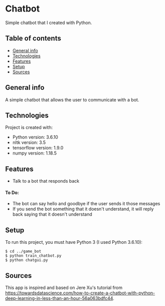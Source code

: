 # Chatbot 
Simple chatbot that I created with Python.

## Table of contents
* [General info](#general-info)
* [Technologies](#technologies)
* [Features](#features)
* [Setup](#setup)
* [Sources](#sources)

## General info
A simple chatbot that allows the user to communicate with a bot.
	
## Technologies
Project is created with:
* Python version: 3.6.10
* nltk version: 3.5
* tensorflow version: 1.9.0
* numpy version: 1.18.5

## Features
* Talk to a bot that responds back
#### To Do:
* The bot can say hello and goodbye if the user sends it those messages
* If you send the bot something that it doesn't understand, it will reply back saying that it doesn't understand

## Setup
To run this project, you must have Python 3 (I used Python 3.6.10):

```
$ cd ../game_bot
$ python train_chatbot.py
$ python chatgui.py
```

## Sources
This app is inspired and based on Jere Xu's tutorial from https://towardsdatascience.com/how-to-create-a-chatbot-with-python-deep-learning-in-less-than-an-hour-56a063bdfc44.